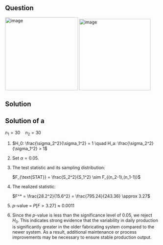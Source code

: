 ## Question

<img width="238" alt="image" src="https://github.com/user-attachments/assets/70130e0f-d7f4-43e3-beef-8e0a616fedb2" />

<img width="233" alt="image" src="https://github.com/user-attachments/assets/906b1478-1424-4df9-9116-2f3d6ec1541d" />

## Solution
## Solution of a

$n_1=30 \quad n_2=30$

1. $H_0: \frac{\sigma_2^2}{\sigma_1^2} = 1 \quad H_a: \frac{\sigma_2^2}{\sigma_1^2} > 1$

2. Set $\alpha = 0.05$.

3. The test statistic and its sampling distribution:

    $F_{\text{STAT}} = \frac{S_2^2}{S_1^2} \sim F_{(n_2-1),(n_1-1)}$

4. The realized statistic:

    $F^* = \frac{28.2^2}{15.6^2} = \frac{795.24}{243.36} \approx 3.27$

5. $p$-value = $P[F>3.27] \approx 0.0011$

6. Since the $p$-value is less than the significance level of $0.05$, we reject $H_0$. This indicates strong evidence that the variability in daily production is significantly greater in the older fabricating system compared to the newer system. As a result, additional maintenance or process improvements may be necessary to ensure stable production output.
